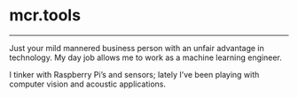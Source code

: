 # mcr.tools

---
Just your mild mannered business person with an unfair advantage in technology. My day job allows me to work as a machine learning engineer. 

I tinker with Raspberry Pi’s and sensors; lately I’ve been playing with computer vision and acoustic applications. 